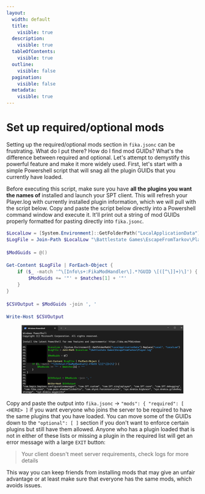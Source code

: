 ```yaml
---
layout:
  width: default
  title:
    visible: true
  description:
    visible: true
  tableOfContents:
    visible: true
  outline:
    visible: false
  pagination:
    visible: false
  metadata:
    visible: true
---
```


# Set up required/optional mods

Setting up the required/optional mods section in `fika.jsonc` can be frustrating. What do I put there? How do I find mod GUIDs? What's the difference between required and optional. Let's attempt to demystify this powerful feature and make it more widely used. First, let's start with a simple Powershell script that will snag all the plugin GUIDs that you currently have loaded.&#x20;

Before executing this script, make sure you have **all the plugins you want the names of** installed and launch your SPT client. This will refresh your Player.log with currently installed plugin information, which we will pull with the script below. Copy and paste the script below directly into a Powershell command window and execute it. It'll print out a string of mod GUIDs properly formatted for pasting directly into `fika.jsonc`.

```powershell
$LocalLow = [System.Environment]::GetFolderPath("LocalApplicationData").Replace("Local", "LocalLow")
$LogFile = Join-Path $LocalLow "\Battlestate Games\EscapeFromTarkov\Player.log"

$ModGuids = @()

Get-Content $LogFile | ForEach-Object {
    if ($_ -match '^\[Info\s+:FikaModHandler\].*?GUID \[([^\]]+)\]') {
        $ModGuids += '"' + $matches[1] + '"'
    }
}

$CSVOutput = $ModGuids -join ', '

Write-Host $CSVOutput
```

<figure><img src="../.gitbook/assets/image (1) (1) (1) (1).png" alt=""><figcaption></figcaption></figure>

Copy and paste the output into `fika.jsonc` -> `"mods": { "required": [ <HERE> ]` if you want everyone who joins the server to be required to have the same plugins that you have loaded. You can move some of the GUIDs down to the `"optional": [ ]` section if you don't want to enforce certain plugins but still have them allowed. Anyone who has a plugin loaded that is not in either of these lists or missing a plugin in the required list will get an error message with a large `EXIT` button:

> Your client doesn't meet server requirements, check logs for more details

This way you can keep friends from installing mods that may give an unfair advantage or at least make sure that everyone has the same mods, which avoids issues.

